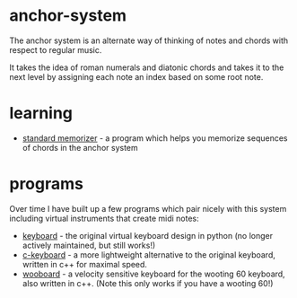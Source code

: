 # anchor-system

The anchor system is an alternate way of thinking of notes and chords with respect to regular music. 

It takes the idea of roman numerals and diatonic chords and takes it to the next level by assigning each note an index based on some root note.

# learning

* [standard memorizer](https://github.com/anchor-system/standard-memorizer) - a program which helps you memorize sequences of chords in the anchor system

# programs

Over time I have built up a few programs which pair nicely with this system including virtual instruments that create midi notes:

* [keyboard](https://github.com/anchor-system/keyboard) - the original virtual keyboard design in python (no longer actively maintained, but still works!)
* [c-keyboard](https://github.com/anchor-system/keyboard) - a more lightweight alternative to the original keyboard, written in c++ for maximal speed.
* [wooboard](https://github.com/anchor-system/wooboard) - a velocity sensitive keyboard for the wooting 60 keyboard, also written in c++. (Note this only works if you have a wooting 60!)
